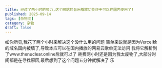 ```yaml
---
title: 经过了两小时的努力,这个网站的音乐播放功能终于可以在国内使用了!
published: 2025-09-14
tags: [杂物间]
category: 杂物
draft: false
---
```

如你所见,我花了两个小时来解决这个没什么用的问题
简单来说就是因为Vercel给的域名国内被墙了,导致本应可以在国内播放的网易云歌单无法访问
我将它解析到了www.thenuclear.online后就可以了
耗费两小时还是因为我太废物了,大部分时间都是在寻找原因,最后想到了这个问题五分钟就解决了
乐
